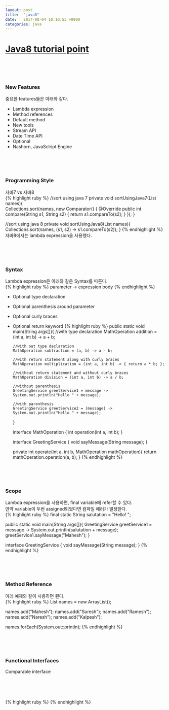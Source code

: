 ```yaml
---
layout: post
title:  "java8"
date:   2017-08-04 10:10:53 +0900
categories: java
---
```


# [Java8 tutorial point]

<br><br><br>

### New Features  
중요한 features들은 아래와 같다.  
- Lambda expression  
- Method references  
- Default method  
- New tools  
- Stream API  
- Date Time API  
- Optional  
- Nashorn, JavaSclript Engine  

<br><br><br>

### Programming Style  
자바7 vs 자바8  
{% highlight ruby %}
   //sort using java 7
   private void sortUsingJava7(List<String> names){   
      Collections.sort(names, new Comparator<String>() {
         @Override
         public int compare(String s1, String s2) {
            return s1.compareTo(s2);
         }
      });
   }

   //sort using java 8
   private void sortUsingJava8(List<String> names){
      Collections.sort(names, (s1, s2) -> s1.compareTo(s2));
   }
{% endhighlight %}
자바8에서는 lambda expression을 사용했다.  

<br><br><br>

### Syntax  
Lambda expression은 아래와 같은 Syntax를 따른다.  
{% highlight ruby %}
parameter -> expression body
{% endhighlight %}
- Optional type declaration
- Optional parenthesis around parameter
- Optional curly braces
- Optional return keyword
{% highlight ruby %}
   public static void main(String args[]){
      //with type declaration
      MathOperation addition = (int a, int b) -> a + b;

      //with out type declaration
      MathOperation subtraction = (a, b) -> a - b;

      //with return statement along with curly braces
      MathOperation multiplication = (int a, int b) -> { return a * b; };

      //without return statement and without curly braces
      MathOperation division = (int a, int b) -> a / b;

      //without parenthesis
      GreetingService greetService1 = message ->
      System.out.println("Hello " + message);

      //with parenthesis
      GreetingService greetService2 = (message) ->
      System.out.println("Hello " + message);
   }

   interface MathOperation {
      int operation(int a, int b);
   }

   interface GreetingService {
      void sayMessage(String message);
   }

   private int operate(int a, int b, MathOperation mathOperation){
      return mathOperation.operation(a, b);
   }
{% endhighlight %}

<br><br><br>

### Scope  
Lambda expression을 사용하면, final variable에 refer할 수 있다.  
만약 variable이 두번 assigned되었다면 컴파일 에러가 발생한다.  
{% highlight ruby %}
final static String salutation = "Hello! ";

public static void main(String args[]){
   GreetingService greetService1 = message ->
   System.out.println(salutation + message);
   greetService1.sayMessage("Mahesh");
}

interface GreetingService {
   void sayMessage(String message);
}
{% endhighlight %}

<br><br><br>

### Method Reference  
아래 예제와 같이 사용하면 된다.  
{% highlight ruby %}
   List names = new ArrayList();

   names.add("Mahesh");
   names.add("Suresh");
   names.add("Ramesh");
   names.add("Naresh");
   names.add("Kalpesh");

   names.forEach(System.out::println);
{% endhighlight %}

<br><br><br>

### Functional Interfaces  
Comparable interface












[Java8 tutorial point]: https://www.tutorialspoint.com/java8/java8_overview.htm
<br><br><br>

{% highlight ruby %}
{% endhighlight %}
